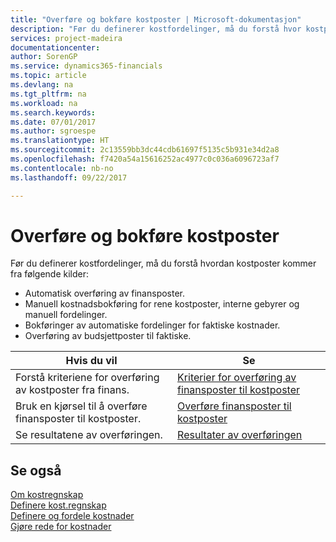 ```yaml
---
title: "Overføre og bokføre kostposter | Microsoft-dokumentasjon"
description: "Før du definerer kostfordelinger, må du forstå hvor kostposter kommer fra."
services: project-madeira
documentationcenter: 
author: SorenGP
ms.service: dynamics365-financials
ms.topic: article
ms.devlang: na
ms.tgt_pltfrm: na
ms.workload: na
ms.search.keywords: 
ms.date: 07/01/2017
ms.author: sgroespe
ms.translationtype: HT
ms.sourcegitcommit: 2c13559bb3dc44cdb61697f5135c5b931e34d2a8
ms.openlocfilehash: f7420a54a15616252ac4977c0c036a6096723af7
ms.contentlocale: nb-no
ms.lasthandoff: 09/22/2017

---
```

# <a name="transferring-and-posting-cost-entries"></a>Overføre og bokføre kostposter
Før du definerer kostfordelinger, må du forstå hvordan kostposter kommer fra følgende kilder:  

-   Automatisk overføring av finansposter.  
-   Manuell kostnadsbokføring for rene kostposter, interne gebyrer og manuell fordelinger.  
-   Bokføringer av automatiske fordelinger for faktiske kostnader.  
-   Overføring av budsjettposter til faktiske.  

|**Hvis du vil**|**Se**|  
|------------|-------------|  
|Forstå kriteriene for overføring av kostposter fra finans.|[Kriterier for overføring av finansposter til kostposter](finance-criteria-for-transferring-general-ledger-entries-to-cost-entries.md)|  
|Bruk en kjørsel til å overføre finansposter til kostposter.|[Overføre finansposter til kostposter](finance-how-to-transfer-general-ledger-entries-to-cost-entries.md)|  
|Se resultatene av overføringen.|[Resultater av overføringen](finance-results-of-the-transfer.md)|  

## <a name="see-also"></a>Se også  
 [Om kostregnskap](finance-about-cost-accounting.md)   
 [Definere kost.regnskap](finance-set-up-cost-accounting.md)   
 [Definere og fordele kostnader](finance-define-and-allocate-costs.md)   
 [Gjøre rede for kostnader](finance-manage-cost-accounting.md)

